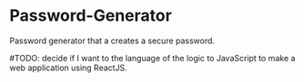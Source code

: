 # Password-Generator
Password generator that a creates a secure password.

#TODO: decide if I want to the language of the logic to JavaScript to make a web application using ReactJS.

